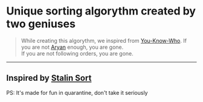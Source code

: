 # Unique sorting algorythm created by two geniuses
> While creating this algorythm, we inspired from [You-Know-Who][1]. If you are not [Aryan][2] enough, you are gone.   
> If you are not following orders, you are gone.
 ---
 Inspired by [Stalin Sort](https://github.com/gustavo-depaula/stalin-sort)
---

[1]: https://en.wikipedia.org/wiki/Adolf_Hitler
[2]: https://en.wikipedia.org/wiki/Prime_number

PS: It's made for fun in quarantine, don't take it seriously
